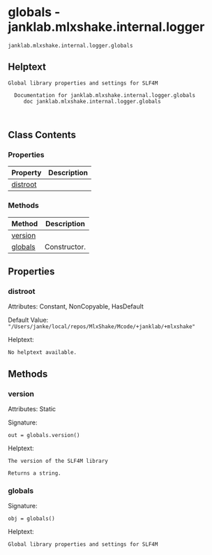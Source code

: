 # globals - janklab.mlxshake.internal.logger

```text
janklab.mlxshake.internal.logger.globals
```

## Helptext

```text
Global library properties and settings for SLF4M

  Documentation for janklab.mlxshake.internal.logger.globals
     doc janklab.mlxshake.internal.logger.globals



```

## Class Contents

### Properties

| Property | Description |
| -------- | ----------- |
| [distroot](#janklab.mlxshake.internal.logger.globals.distroot) |  |

### Methods

| Method | Description |
| -------- | ----------- |
| [version](#janklab.mlxshake.internal.logger.globals.version) |  |
| [globals](#janklab.mlxshake.internal.logger.globals.globals) | Constructor. |

## Properties

<a name="janklab.mlxshake.internal.logger.globals.distroot"></a>
### distroot

Attributes: Constant, NonCopyable, HasDefault

Default Value: `"/Users/janke/local/repos/MlxShake/Mcode/+janklab/+mlxshake"`

Helptext:

```text
No helptext available.
```


## Methods

<a name="janklab.mlxshake.internal.logger.globals.version"></a>
### version

Attributes: Static

Signature:
```
out = globals.version()
```

Helptext:

```text
The version of the SLF4M library

Returns a string.

```

<a name="janklab.mlxshake.internal.logger.globals.globals"></a>
### globals

Signature:
```
obj = globals()
```

Helptext:

```text
Global library properties and settings for SLF4M

```


